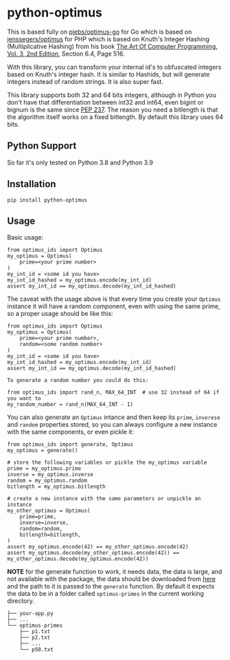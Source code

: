 # python-optimus
This is based fully on [pjebs/optimus-go](https://github.com/pjebs/optimus-go) for Go which is based on [jenssegers/optimus](https://github.com/jenssegers/optimus) for PHP which is based on Knuth's Integer Hashing (Multiplicative Hashing) from his book [The Art Of Computer Programming, Vol. 3, 2nd Edition](https://archive.org/details/B-001-001-250/page/n535/mode/2up), Section 6.4, Page 516.

With this library, you can transform your internal id's to obfuscated integers based on Knuth's integer hash. It is similar to Hashids, but will generate integers instead of random strings. It is also super fast.

This library supports both 32 and 64 bits integers, although in Python you don't have that differentiation between int32 and int64, even bigint or bignum is the same since [PEP 237](https://www.python.org/dev/peps/pep-0237/). The reason you need a bitlength is that the algorithm itself works on a fixed bitlength. By default this library uses 64 bits.

## Python Support

So far it's only tested on Python 3.8 and Python 3.9

## Installation

    pip install python-optimus

## Usage

Basic usage:

```
from optimus_ids import Optimus
my_optimus = Optimus(
    prime=<your prime number>
)
my_int_id = <some id you have>
my_int_id_hashed = my_optimus.encode(my_int_id)
assert my_int_id == my_optimus.decode(my_int_id_hashed)
```

The caveat with the usage above is that every time you create your `Optimus` instance it will have a random component, even with using the same prime, so a proper usage should be like this:

```
from optimus_ids import Optimus
my_optimus = Optimus(
    prime=<your prime number>,
    random=<some random number>
)
my_int_id = <some id you have>
my_int_id_hashed = my_optimus.encode(my_int_id)
assert my_int_id == my_optimus.decode(my_int_id_hashed)

To generate a random number you could do this:
```

```
from optimus_ids import rand_n, MAX_64_INT  # use 32 instead of 64 if you want to
my_random_number = rand_n(MAX_64_INT - 1)
```

You can also generate an `Optimus` intance and then keep its `prime`, `inverese` and `random` properties stored, so you can always configure a new instance with the same components, or even pickle it:

```
from optimus_ids import generate, Optimus
my_optimus = generate()

# store the following variables or pickle the my_optimus variable
prime = my_optimus.prime
inverse = my_optimus.inverse
random = my_optimus.random
bitlength = my_optimus.bitlength

# create a new instance with the same parameters or unpickle an instance
my_other_optimus = Optimus(
    prime=prime,
    inverse=inverse,
    random=random,
    bitlength=bitlength,
)
assert my_optimus.encode(42) == my_other_optimus.encode(42)
assert my_optimus.decode(my_other_optimus.encode(42)) == my_other_optimus.decode(my_optimus.encode(42))
```

**NOTE** for the generate function to work, it needs data, the data is large, and not available with the package, the data should be downloaded from [here](https://github.com/pjebs/optimus-go-primes) and the path to it is passed to the `generate` function. By default it expects the data to be in a folder called `optimus-primes` in the current working directory.

```
├── your-app.py
├── ...
└── optimus-primes
    ├── p1.txt
    ├── p2.txt
    ├── ...
    └── p50.txt
```